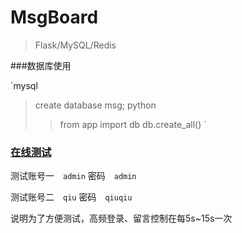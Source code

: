 # MsgBoard

> Flask/MySQL/Redis

###数据库使用

`mysql
>create database msg;
 python 
 >> from app import db
 >> db.create_all()
`


### [在线测试](http://121.42.191.38)

测试账号一　`admin` 密码　`admin`

测试账号二　`qiu` 密码　`qiuqiu`

说明为了方便测试，高频登录、留言控制在每5s~15s一次
